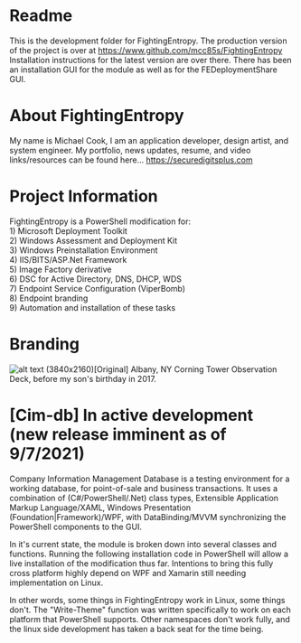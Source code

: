# Readme
This is the development folder for FightingEntropy.
The production version of the project is over at https://www.github.com/mcc85s/FightingEntropy
Installation instructions for the latest version are over there.
There has been an installation GUI for the module as well as for the FEDeploymentShare GUI.

# About FightingEntropy
My name is Michael Cook, I am an application developer, design artist, and system engineer.
My portfolio, news updates, resume, and video links/resources can be found here... 
https://securedigitsplus.com

# Project Information
FightingEntropy is a PowerShell modification for: <br>
    1) Microsoft Deployment Toolkit <br>
    2) Windows Assessment and Deployment Kit <br>
    3) Windows Preinstallation Environment <br>
    4) IIS/BITS/ASP.Net Framework <br>
    5) Image Factory derivative <br>
    6) DSC for Active Directory, DNS, DHCP, WDS <br>
    7) Endpoint Service Configuration (ViperBomb) <br>
    8) Endpoint branding <br>
    9) Automation and installation of these tasks <br>

# Branding
![alt text](https://github.com/mcc85sx/FightingEntropy/blob/master/2020.12.0/Graphics/OEMbg.jpg?raw=true)
(3840x2160)[Original] Albany, NY Corning Tower Observation Deck, before my son's birthday in 2017.

# [Cim-db] In active development (new release imminent as of 9/7/2021)
Company Information Management Database is a testing environment for a working database, for point-of-sale
and business transactions. It uses a combination of (C#/PowerShell/.Net) class types, Extensible Application
Markup Language/XAML, Windows Presentation (Foundation|Framework)/WPF, with DataBinding/MVVM synchronizing 
the PowerShell components to the GUI.

In it's current state, the module is broken down into several classes and functions. 
Running the following installation code in PowerShell will allow a live installation
of the modification thus far. Intentions to bring this fully cross platform highly 
depend on WPF and Xamarin still needing implementation on Linux.

In other words, some things in FightingEntropy work in Linux, some things don't.
The "Write-Theme" function was written specifically to work on each platform that PowerShell supports.
Other namespaces don't work fully, and the linux side development has taken a back seat for the time being.
